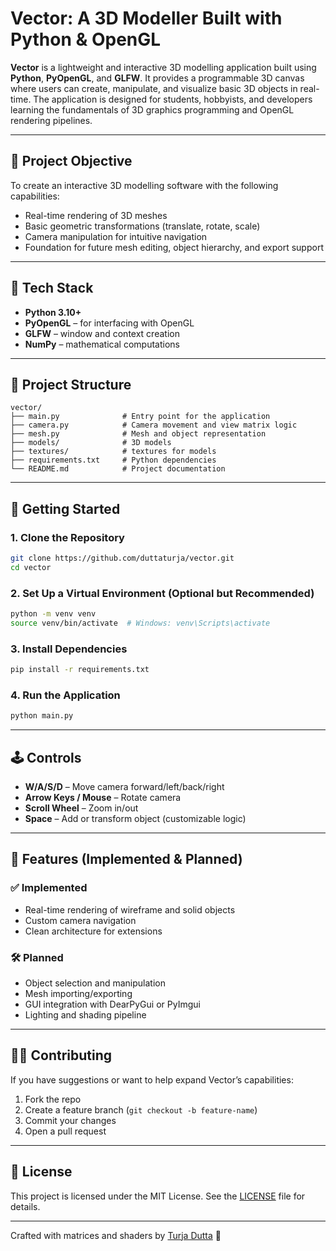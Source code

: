 # Vector: A 3D Modeller Built with Python & OpenGL

**Vector** is a lightweight and interactive 3D modelling application built using **Python**, **PyOpenGL**, and **GLFW**. It provides a programmable 3D canvas where users can create, manipulate, and visualize basic 3D objects in real-time. The application is designed for students, hobbyists, and developers learning the fundamentals of 3D graphics programming and OpenGL rendering pipelines.

---

## 🎯 Project Objective

To create an interactive 3D modelling software with the following capabilities:
- Real-time rendering of 3D meshes
- Basic geometric transformations (translate, rotate, scale)
- Camera manipulation for intuitive navigation
- Foundation for future mesh editing, object hierarchy, and export support

---

## 🧰 Tech Stack

- **Python 3.10+**
- **PyOpenGL** – for interfacing with OpenGL
- **GLFW** – window and context creation
- **NumPy** – mathematical computations

---

## 📁 Project Structure

```
vector/
├── main.py              # Entry point for the application
├── camera.py            # Camera movement and view matrix logic
├── mesh.py              # Mesh and object representation
├── models/              # 3D models 
├── textures/            # textures for models
├── requirements.txt     # Python dependencies
└── README.md            # Project documentation
```
<!---
├── renderer.py          # Shader programs and drawing logic
├── controls.py          # Keyboard/mouse input processing
├── shaders/
│   ├── vertex.glsl      # Vertex shader
│   └── fragment.glsl    # Fragment shader
├── utils.py             # Helper functions and math utils
--->
---

## 🚀 Getting Started

### 1. Clone the Repository
```bash
git clone https://github.com/duttaturja/vector.git
cd vector
```

### 2. Set Up a Virtual Environment (Optional but Recommended)
```bash
python -m venv venv
source venv/bin/activate  # Windows: venv\Scripts\activate
```

### 3. Install Dependencies
```bash
pip install -r requirements.txt
```

### 4. Run the Application
```bash
python main.py
```

---

## 🕹️ Controls
- **W/A/S/D** – Move camera forward/left/back/right
- **Arrow Keys / Mouse** – Rotate camera
- **Scroll Wheel** – Zoom in/out
- **Space** – Add or transform object (customizable logic)

---

## 🧠 Features (Implemented & Planned)

### ✅ Implemented
- Real-time rendering of wireframe and solid objects
- Custom camera navigation
- Clean architecture for extensions

### 🛠 Planned
- Object selection and manipulation
- Mesh importing/exporting
- GUI integration with DearPyGui or PyImgui
- Lighting and shading pipeline

---

## 🧑‍💻 Contributing
If you have suggestions or want to help expand Vector’s capabilities:
1. Fork the repo
2. Create a feature branch (`git checkout -b feature-name`)
3. Commit your changes
4. Open a pull request

---

## 📄 License

This project is licensed under the MIT License. See the [LICENSE](LICENSE) file for details.

---

Crafted with matrices and shaders by [Turja Dutta](https://github.com/duttaturja) 🧊
